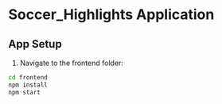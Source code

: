 # Soccer_Highlights Application

## App Setup

1. Navigate to the frontend folder:

```bash
cd frontend
npm install
npm start

```
